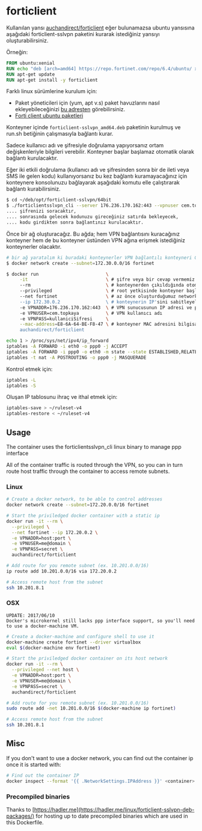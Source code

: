# forticlient

Kullanılan yansı [auchandirect/forticlient](https://hub.docker.com/r/auchandirect/forticlient/) eğer bulunamazsa ubuntu yansısına aşağıdaki forticlient-sslvpn paketini kurarak istediğiniz yansıyı oluşturabilirsiniz. 

Örneğin:
```Dockerfile
FROM ubuntu:xenial
RUN echo "deb [arch=amd64] https://repo.fortinet.com/repo/6.4/ubuntu/ xenial multiverse" > /etc/apt/sources.list.d/forti.list
RUN apt-get update
RUN apt-get install -y forticlient
```

Farklı linux sürümlerine kurulum için:
- Paket yöneticileri için (yum, apt v.s) paket havuzlarını nasıl ekleyebileceğinizi [bu adresten](https://www.fortinet.com/support/product-downloads/linux) görebilirsiniz.
- [Forti client ubuntu paketleri](https://hadler.me/linux/forticlient-sslvpn-deb-packages/)

Konteyner içinde `forticlient-sslvpn_amd64.deb` paketinin kurulmuş ve run.sh betiğinin çalışmasıyla bağlantı kurar.

Sadece kullanıcı adı ve şifresiyle doğrulama yapıyorsanız ortam değişkenleriyle bilgileri verebilir. Konteyner başlar başlamaz otomatik olarak bağlantı kurulacaktır.

Eğer iki etkili doğrulama (kullanıcı adı ve şifresinden sonra bir de ileti veya SMS ile gelen kodu) kullanıyorsanız bu kez bağlantı kuramayacağınız için konteynere konsolunuzu bağlayarak aşağıdaki komutu elle çalıştırarak bağlantı kurabilirsiniz.
```bash
$ cd ~/deb/opt/forticlient-sslvpn/64bit
$ ./forticlientsslvpn_cli --server 176.236.170.162:443 --vpnuser cem.topkaya
.... şifrenizi soracaktır,
.... sonrasında gelecek kodunuzu gireceğiniz satırda bekleyecek,
.... kodu girdikten sonra bağlantınız kurulacaktır.
```

Önce bir ağ oluşturacağız. Bu ağda; hem VPN bağlantısını kuracağınız konteyner hem de bu konteyner üstünden VPN ağına erişmek istediğiniz konteynerler olacaktır.
```bash
# bir ağ yaratalım ki buradaki konteynerler VPN bağlantılı konteyneri GATEWAY olarak alıp VPN ağına çıkabilsinler
$ docker network create --subnet=172.30.0.0/16 fortinet 

$ docker run                         \
     -it                             \ # şifre veya bir cevap vermemiz için interactive terminal yapıyoruz
     --rm                            \ # konteynerden çıkıldığında otomatik silinsin
     --privileged                    \ # root yetkisinde konteyner başlatılsın
     --net fortinet                  \ # az önce oluşturduğumuz network'e bağlansın ki, diğer konteynerleri buraya bağlayıp üstünden çıksınlar
     --ip 172.30.0.2                 \ # konteynerin IP'sini sabitleyelim ki routingi bunun üstünden yapacağız
     -e VPNADDR=176.236.170.162:443  \ # VPN sunucusunun IP adresi ve port bilgisi
     -e VPNUSER=cem.topkaya          \ # VPN kullanıcı adı
     -e VPNPASS=kullaniciSifresi     \
     --mac-address=E8-6A-64-BE-F8-47 \ # konteyner MAC adresini bilgisayarın MAC'i ile aynı yapalım ki doğrulansın
     auchandirect/forticlient
```` 

```bash
echo 1 > /proc/sys/net/ipv4/ip_forward
iptables -A FORWARD -i eth0 -o ppp0 -j ACCEPT
iptables -A FORWARD -i ppp0 -o eth0 -m state --state ESTABLISHED,RELATED -j ACCEPT
iptables -t nat -A POSTROUTING -o ppp0 -j MASQUERADE
```

Kontrol etmek için:
```bash
iptables -L
iptables -S
```

Oluşan IP tablosunu ihraç ve ithal etmek için:
```bash
iptables-save > ~/ruleset-v4
iptables-restore < ~/ruleset-v4
```

## Usage

The container uses the forticlientsslvpn_cli linux binary to manage ppp interface

All of the container traffic is routed through the VPN, so you can in turn route host traffic through the container to access remote subnets.

### Linux

```bash
# Create a docker network, to be able to control addresses
docker network create --subnet=172.20.0.0/16 fortinet

# Start the priviledged docker container with a static ip
docker run -it --rm \
  --privileged \
  --net fortinet --ip 172.20.0.2 \
  -e VPNADDR=host:port \
  -e VPNUSER=me@domain \
  -e VPNPASS=secret \
  auchandirect/forticlient

# Add route for you remote subnet (ex. 10.201.0.0/16)
ip route add 10.201.0.0/16 via 172.20.0.2

# Access remote host from the subnet
ssh 10.201.8.1
```

### OSX

```
UPDATE: 2017/06/10
Docker's microkernel still lacks ppp interface support, so you'll need to use a docker-machine VM.
```

```bash
# Create a docker-machine and configure shell to use it
docker-machine create fortinet --driver virtualbox
eval $(docker-machine env fortinet)

# Start the priviledged docker container on its host network
docker run -it --rm \
  --privileged --net host \
  -e VPNADDR=host:port \
  -e VPNUSER=me@domain \
  -e VPNPASS=secret \
  auchandirect/forticlient

# Add route for you remote subnet (ex. 10.201.0.0/16)
sudo route add -net 10.201.0.0/16 $(docker-machine ip fortinet)

# Access remote host from the subnet
ssh 10.201.8.1
```

## Misc

If you don't want to use a docker network, you can find out the container ip once it is started with:
```bash
# Find out the container IP
docker inspect --format '{{ .NetworkSettings.IPAddress }}' <container>

```

### Precompiled binaries

Thanks to [https://hadler.me](https://hadler.me/linux/forticlient-sslvpn-deb-packages/) for hosting up to date precompiled binaries which are used in this Dockerfile.
